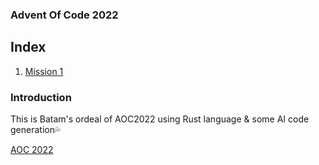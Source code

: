 ### Advent Of Code 2022

## Index
1. [Mission 1](./1/readme.md)

### Introduction
This is Batam's ordeal of AOC2022 using Rust language & some AI code generation💦

[AOC 2022](https://adventofcode.com/2022)